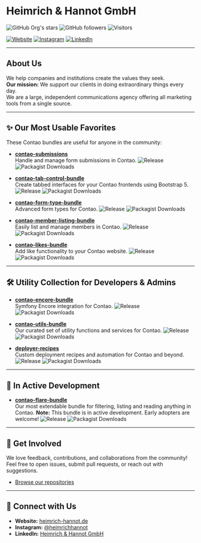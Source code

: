 # Heimrich & Hannot GmbH

![GitHub Org's stars](https://img.shields.io/github/stars/heimrichhannot?style=social)
![GitHub followers](https://img.shields.io/github/followers/heimrichhannot?style=social)
![Visitors](https://visitor-badge.laobi.icu/badge?page_id=heimrichhannot.heimrichhannot)

[![Website](https://img.shields.io/badge/website-heimrich--hannot.de-blue)](https://www.heimrich-hannot.de)
[![Instagram](https://img.shields.io/badge/Instagram-@heimrichhannot-833AB4?logo=instagram&logoColor=white)](https://instagram.com/heimrichhannot)
[![LinkedIn](https://img.shields.io/badge/LinkedIn-Heimrich%20%26%20Hannot%20GmbH-0A66C2?logo=linkedin&logoColor=white)](https://de.linkedin.com/company/heimrich-&-hannot-gmbh)

---

## About Us

We help companies and institutions create the values they seek.  
**Our mission:** We support our clients in doing extraordinary things every day.  
We are a large, independent communications agency offering all marketing tools from a single source.

---

## :sparkles: Our Most Usable Favorites

These Contao bundles are useful for anyone in the community:

- [**contao-submissions**](https://github.com/heimrichhannot/contao-submissions)  
  Handle and manage form submissions in Contao.
  ![Release](https://img.shields.io/github/v/release/heimrichhannot/contao-submissions)
  ![Packagist Downloads](https://img.shields.io/packagist/dt/heimrichhannot/contao-submissions)

- [**contao-tab-control-bundle**](https://github.com/heimrichhannot/contao-tab-control-bundle)  
  Create tabbed interfaces for your Contao frontends using Bootstrap 5.
  ![Release](https://img.shields.io/github/v/release/heimrichhannot/contao-tab-control-bundle)
  ![Packagist Downloads](https://img.shields.io/packagist/dt/heimrichhannot/contao-tab-control-bundle)

- [**contao-form-type-bundle**](https://github.com/heimrichhannot/contao-form-type-bundle)  
  Advanced form types for Contao.
  ![Release](https://img.shields.io/github/v/release/heimrichhannot/contao-form-type-bundle)
  ![Packagist Downloads](https://img.shields.io/packagist/dt/heimrichhannot/contao-form-type-bundle)

- [**contao-member-listing-bundle**](https://github.com/heimrichhannot/contao-member-listing-bundle)  
  Easily list and manage members in Contao.
  ![Release](https://img.shields.io/github/v/release/heimrichhannot/contao-member-listing-bundle)
  ![Packagist Downloads](https://img.shields.io/packagist/dt/heimrichhannot/contao-member-listing-bundle)

- [**contao-likes-bundle**](https://github.com/heimrichhannot/contao-likes-bundle)  
  Add like functionality to your Contao website.
  ![Release](https://img.shields.io/github/v/release/heimrichhannot/contao-likes-bundle)
  ![Packagist Downloads](https://img.shields.io/packagist/dt/heimrichhannot/contao-likes-bundle)

---

## :hammer_and_wrench: Utility Collection for Developers & Admins

- [**contao-encore-bundle**](https://github.com/heimrichhannot/contao-encore-bundle)  
  Symfony Encore integration for Contao.
  ![Release](https://img.shields.io/github/v/release/heimrichhannot/contao-encore-bundle)
  ![Packagist Downloads](https://img.shields.io/packagist/dt/heimrichhannot/contao-encore-bundle)

- [**contao-utils-bundle**](https://github.com/heimrichhannot/contao-utils-bundle)  
  Our curated set of utility functions and services for Contao.
  ![Release](https://img.shields.io/github/v/release/heimrichhannot/contao-utils-bundle)
  ![Packagist Downloads](https://img.shields.io/packagist/dt/heimrichhannot/contao-utils-bundle)

- [**deployer-recipes**](https://github.com/heimrichhannot/deployer-recipes)  
  Custom deployment recipes and automation for Contao and beyond.
  ![Release](https://img.shields.io/github/v/release/heimrichhannot/deployer-recipes)
  ![Packagist Downloads](https://img.shields.io/packagist/dt/heimrichhannot/deployer-recipes)

---

## :rocket: In Active Development

- [**contao-flare-bundle**](https://github.com/heimrichhannot/contao-flare-bundle)  
  Our most extendable bundle for filtering, listing and reading anything in Contao.
  **Note:** This bundle is in active development. Early adopters are welcome!
  ![Release](https://img.shields.io/github/v/release/heimrichhannot/contao-flare-bundle)
  ![Packagist Downloads](https://img.shields.io/packagist/dt/heimrichhannot/contao-flare-bundle)

---

## :handshake: Get Involved

We love feedback, contributions, and collaborations from the community!  
Feel free to open issues, submit pull requests, or reach out with suggestions.

- [Browse our repositories](https://github.com/heimrichhannot?tab=repositories)

---

## :link: Connect with Us

- **Website:** [heimrich-hannot.de](https://www.heimrich-hannot.de)
- **Instagram:** [@heimrichhannot](https://instagram.com/heimrichhannot)
- **LinkedIn:** [Heimrich & Hannot GmbH](https://de.linkedin.com/company/heimrich-&-hannot-gmbh)

